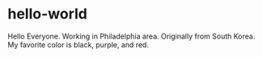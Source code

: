 # hello-world

Hello Everyone. Working in Philadelphia area. Originally from South Korea. My favorite color is black, purple, and red.
